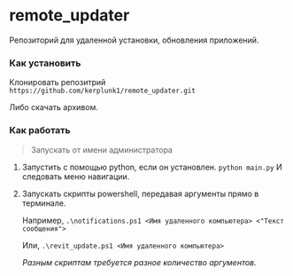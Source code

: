 # remote_updater
Репозиторий для удаленной установки, обновления приложений.

### Как установить
Клонировать репозитрий
```https://github.com/kerplunk1/remote_updater.git```

Либо скачать архивом.

### Как работать

> Запускать от имени администратора
1. Запустить с помощью python, если он установлен.
   ```python main.py```
   И следовать меню навигации.

2. Запускать скрипты powershell, передавая аргументы прямо в терминале.
   
   Например, ```.\notifications.ps1 <Имя удаленного компьютера> <"Текст сообщения">```

   Или, ```.\revit_update.ps1 <Имя удаленного компьютера>```

   _Разным скриптам требуется разное количество аргументов._
